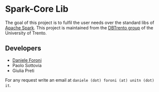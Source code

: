 # Spark-Core Lib
The goal of this project is to fulfil the user needs over the standard libs of [Apache Spark](http://spark.apache.org/).
This project is maintained from the [DBTrento group](http://db.disi.unitn.eu) of the University of Trento.

## Developers 
* [Daniele Foroni](http://disi.unitn.it/~foroni)
* Paolo Sottovia
* Giulia Preti

For any request write an email at `daniele (dot) foroni (at) unitn (dot) it`.